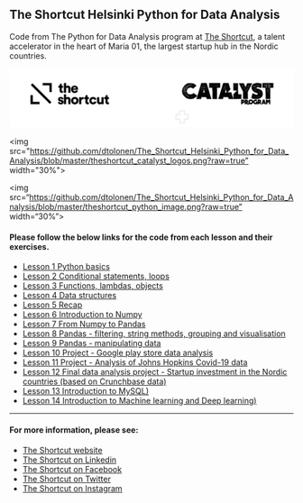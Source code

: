 
## The Shortcut Helsinki Python for Data Analysis

Code from The Python for Data Analysis program at [The Shortcut](https://theshortcut.org), a talent accelerator in the heart of Maria 01, the largest startup hub in the Nordic countries.

<img src=./theshortcut_catalyst_logos.png>

<img src="https://github.com/dtolonen/The_Shortcut_Helsinki_Python_for_Data_Analysis/blob/master/theshortcut_catalyst_logos.png?raw=true” width="30%">

<img src=“https://github.com/dtolonen/The_Shortcut_Helsinki_Python_for_Data_Analysis/blob/master/theshortcut_python_image.png?raw=true” width=“30%”>

#### Please follow the below links for the code from each lesson and their exercises.



- [Lesson 1 Python basics](https://github.com/dtolonen/The_Shortcut_Helsinki_Python_for_Data_Analysis/tree/master/Lesson_1_Python_basics)
- [Lesson 2 Conditional statements, loops](https://github.com/dtolonen/The_Shortcut_Helsinki_Python_for_Data_Analysis/tree/Lesson_2_Conditional_statements_loops)
- [Lesson 3 Functions, lambdas, objects](https://github.com/dtolonen/The_Shortcut_Helsinki_Python_for_Data_Analysis/tree/Lesson_3_Functions_lambdas_objects)
- [Lesson 4 Data structures](https://github.com/dtolonen/The_Shortcut_Helsinki_Python_for_Data_Analysis/tree/Lesson_4_Data_structures)
- [Lesson 5 Recap](https://github.com/dtolonen/The_Shortcut_Helsinki_Python_for_Data_Analysis/tree/Lesson_5_Recap)
- [Lesson 6 Introduction to Numpy](https://github.com/dtolonen/The_Shortcut_Helsinki_Python_for_Data_Analysis/tree/Lesson_6_Introduction_to_Numpy)
- [Lesson 7 From Numpy to Pandas](https://github.com/dtolonen/The_Shortcut_Helsinki_Python_for_Data_Analysis/tree/Lesson_7_From_Numpy_to_Pandas)
- [Lesson 8 Pandas - filtering, string methods, grouping and visualisation](https://github.com/dtolonen/The_Shortcut_Helsinki_Python_for_Data_Analysis/tree/Lesson_8_Pandas_filtering_string_methods_grouping_visualisation)
- [Lesson 9 Pandas - manipulating data](https://github.com/dtolonen/The_Shortcut_Helsinki_Python_for_Data_Analysis/tree/Lesson_9_Pandas_manipulating_data)
- [Lesson 10 Project - Google play store data analysis](https://github.com/dtolonen/The_Shortcut_Helsinki_Python_for_Data_Analysis/tree/Lesson_10_Project_Google_play_store_data_analysis)
- [Lesson 11 Project - Analysis of Johns Hopkins Covid-19 data](https://github.com/dtolonen/The_Shortcut_Helsinki_Python_for_Data_Analysis/tree/Lesson_11_Project_analysis_of_johns_hopkins_covid_19_data)
- [Lesson 12 Final data analysis project - Startup investment in the Nordic countries (based on Crunchbase data)](https://github.com/dtolonen/The_Shortcut_Helsinki_Python_for_Data_Analysis/tree/Lesson_12_Final_project_startup_investment_in_nordics_data_analysis)
- [Lesson 13 Introduction to MySQL)](https://github.com/dtolonen/The_Shortcut_Helsinki_Python_for_Data_Analysis/tree/Lesson_13_introduction_to_mysql)
- [Lesson 14 Introduction to Machine learning and Deep learning)](https://github.com/dtolonen/The_Shortcut_Helsinki_Python_for_Data_Analysis/tree/Lesson_14_introduction_to_machine_learning_and_deep_learning)

<hr/>

#### For more information, please see:
- [The Shortcut website](https://theshortcut.org) 
- [The Shortcut on Linkedin](https://www.linkedin.com/company/theshortcut/)
- [The Shortcut on Facebook](https://www.facebook.com/theshortcut/)
- [The Shortcut on Twitter](https://twitter.com/theshortcutorg?lang=en)
- [The Shortcut on Instagram](https://www.instagram.com/theshortcutorg/)




